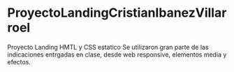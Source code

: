 # ProyectoLandingCristianIbanezVillarroel
Proyecto Landing HMTL y CSS estatico
Se utilizaron gran parte de las indicaciones entrgadas en clase, desde web responsive, elementos media y efectos.
